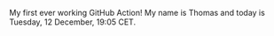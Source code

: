 My first ever working GitHub Action!
My name is Thomas and today is Tuesday, 12 December, 19:05 CET. 
